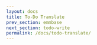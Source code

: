 ```yaml
---
layout: docs
title: To-Do Translate
prev_section: emmbase
next_section: todo-write
permalink: /docs/todo-translate/
---
```


